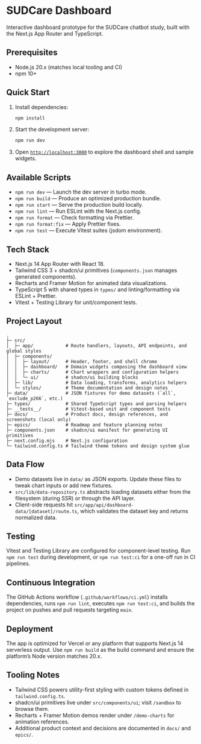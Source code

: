 # SUDCare Dashboard

Interactive dashboard prototype for the SUDCare chatbot study, built with the Next.js App Router and TypeScript.

## Prerequisites

- Node.js 20.x (matches local tooling and CI)
- npm 10+

## Quick Start

1. Install dependencies:
   ```bash
   npm install
   ```
2. Start the development server:
   ```bash
   npm run dev
   ```
3. Open [`http://localhost:3000`](http://localhost:3000) to explore the dashboard shell and sample widgets.

## Available Scripts

- `npm run dev` — Launch the dev server in turbo mode.
- `npm run build` — Produce an optimized production bundle.
- `npm run start` — Serve the production build locally.
- `npm run lint` — Run ESLint with the Next.js config.
- `npm run format` — Check formatting via Prettier.
- `npm run format:fix` — Apply Prettier fixes.
- `npm run test` — Execute Vitest suites (jsdom environment).

## Tech Stack

- Next.js 14 App Router with React 18.
- Tailwind CSS 3 + shadcn/ui primitives (`components.json` manages generated components).
- Recharts and Framer Motion for animated data visualizations.
- TypeScript 5 with shared types in `types/` and linting/formatting via ESLint + Prettier.
- Vitest + Testing Library for unit/component tests.

## Project Layout

```
.
├─ src/
│  ├─ app/            # Route handlers, layouts, API endpoints, and global styles
│  ├─ components/
│  │  ├─ layout/      # Header, footer, and shell chrome
│  │  ├─ dashboard/   # Domain widgets composing the dashboard view
│  │  ├─ charts/      # Chart wrappers and configuration helpers
│  │  └─ ui/          # shadcn/ui building blocks
│  ├─ lib/            # Data loading, transforms, analytics helpers
│  └─ styles/         # Theme documentation and design notes
├─ data/              # JSON fixtures for demo datasets (`all`, `exclude_p266`, etc.)
├─ types/             # Shared TypeScript types and parsing helpers
├─ __tests__/         # Vitest-based unit and component tests
├─ docs/              # Product docs, design references, and screenshots (local only)
├─ epics/             # Roadmap and feature planning notes
├─ components.json    # shadcn/ui manifest for generating UI primitives
├─ next.config.mjs    # Next.js configuration
└─ tailwind.config.ts # Tailwind theme tokens and design system glue
```

## Data Flow

- Demo datasets live in `data/` as JSON exports. Update these files to tweak chart inputs or add new fixtures.
- `src/lib/data-repository.ts` abstracts loading datasets either from the filesystem (during SSR) or through the API layer.
- Client-side requests hit `src/app/api/dashboard-data/[dataset]/route.ts`, which validates the dataset key and returns normalized data.

## Testing

Vitest and Testing Library are configured for component-level testing. Run `npm run test` during development, or `npm run test:ci` for a one-off run in CI pipelines.

## Continuous Integration

The GitHub Actions workflow (`.github/workflows/ci.yml`) installs dependencies, runs `npm run lint`, executes `npm run test:ci`, and builds the project on pushes and pull requests targeting `main`.

## Deployment

The app is optimized for Vercel or any platform that supports Next.js 14 serverless output. Use `npm run build` as the build command and ensure the platform’s Node version matches 20.x.

## Tooling Notes

- Tailwind CSS powers utility-first styling with custom tokens defined in `tailwind.config.ts`.
- shadcn/ui primitives live under `src/components/ui`; visit `/sandbox` to browse them.
- Recharts + Framer Motion demos render under `/demo-charts` for animation references.
- Additional product context and decisions are documented in `docs/` and `epics/`.
